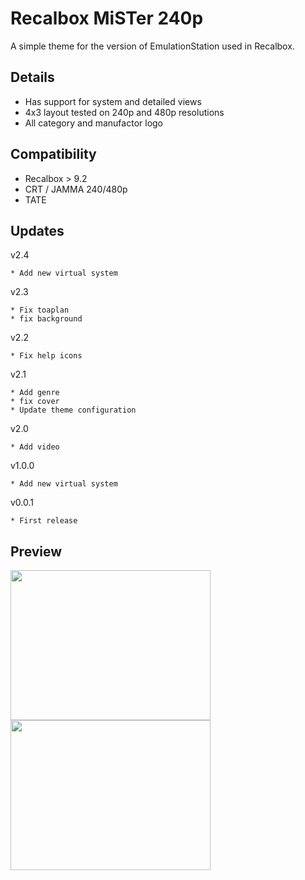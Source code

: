 # Recalbox MiSTer 240p

A simple theme for the version of EmulationStation used in Recalbox.

## Details

* Has support for system and detailed views
* 4x3 layout tested on 240p and 480p resolutions
* All category and manufactor logo


## Compatibility

- Recalbox > 9.2
- CRT / JAMMA 240/480p
- TATE

## Updates

v2.4

```
* Add new virtual system
```

v2.3

```
* Fix toaplan
* fix background
```

v2.2

```
* Fix help icons
```

v2.1

```
* Add genre
* fix cover
* Update theme configuration
```

v2.0

```
* Add video
```

v1.0.0

```
* Add new virtual system
```

v0.0.1

```
* First release
```

## Preview

<img src="https://i.ibb.co/dpyVCJP/screenshot-2024-01-22-T09-21-54-801.png" width="320" height="240">
<img src="https://i.ibb.co/kKYZBGD/screenshot-2024-01-22-T13-42-28-787-Z.png" width="320" height="240">
